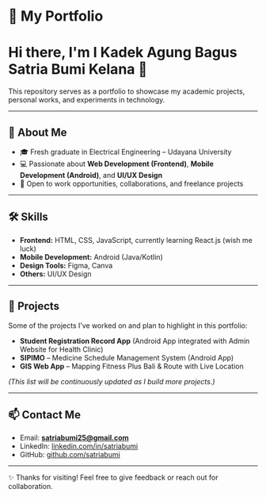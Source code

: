 # 🚀 My Portfolio

# Hi there, I'm I Kadek Agung Bagus Satria Bumi Kelana 👋
This repository serves as a portfolio to showcase my academic projects, personal works, and experiments in technology.  

---

## 📌 About Me
- 🎓 Fresh graduate in Electrical Engineering – Udayana University  
- 💻 Passionate about **Web Development (Frontend)**, **Mobile Development (Android)**, and **UI/UX Design**  
- 🤝 Open to work opportunities, collaborations, and freelance projects  

---

## 🛠 Skills
- **Frontend:** HTML, CSS, JavaScript, currently learning React.js (wish me luck)  
- **Mobile Development:** Android (Java/Kotlin)  
- **Design Tools:** Figma, Canva  
- **Others:** UI/UX Design

---

## 📂 Projects
Some of the projects I’ve worked on and plan to highlight in this portfolio:
- **Student Registration Record App** (Android App integrated with Admin Website for Health Clinic)  
- **SIPIMO** – Medicine Schedule Management System (Android App)  
- **GIS Web App** – Mapping Fitness Plus Bali & Route with Live Location

*(This list will be continuously updated as I build more projects.)*

---

## 📫 Contact Me
- Email: **satriabumi25@gmail.com**  
- LinkedIn: [linkedin.com/in/satriabumi](https://linkedin.com/in/satriabumi)  
- GitHub: [github.com/satriabumi](https://github.com/satriabumi)  

---

✨ Thanks for visiting! Feel free to give feedback or reach out for collaboration.
